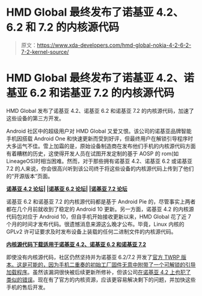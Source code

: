 # HMD Global 最终发布了诺基亚 4.2、6.2 和 7.2 的内核源代码

> 原文：<https://www.xda-developers.com/hmd-global-nokia-4-2-6-2-7-2-kernel-source/>

# HMD Global 最终发布了诺基亚 4.2、诺基亚 6.2 和诺基亚 7.2 的内核源代码

HMD Global 发布了诺基亚 4.2、诺基亚 6.2 和诺基亚 7.2 的内核源代码，加速了这些设备的第三方开发。

Android 社区中的超级用户对 HMD Global 又爱又恨。该公司的诺基亚品牌智能手机因搭载 Android One 和快速更新而受到好评，但最终用户在解锁引导程序时大多运气不佳。雪上加霜的是，原始设备制造商在发布他们手机的内核源代码方面有着糟糕的历史，这使得开发人员在试图开发定制的基于 AOSP 的 rom(如 LineageOS)时相当困难。然而，对于那些拥有诺基亚 4.2、诺基亚 6.2 或诺基亚 7.2 的人来说，你会很高兴听到该公司终于将这些设备的内核源代码上传到了他们的“开源版本”页面。

**[诺基亚 4.2 论坛](https://forum.xda-developers.com/nokia-4-2)| |[诺基亚 6.2 论坛](https://forum.xda-developers.com/nokia-6-2)| |[诺基亚 7.2 论坛](https://forum.xda-developers.com/nokia-7-2)**

诺基亚 6.2 和诺基亚 7.2 的内核源代码都是基于 Android Pie 的，尽管事实上两者都在几个月前就收到了稳定的 Android 10 更新。另一方面，诺基亚 4.2 的内核源代码包对应于 Android 10，但自手机开始接收更新以来，HMD Global 花了近 7 个月的时间才发布代码。很遗憾消息来源这么晚才公布。毕竟，Linux 内核的 GPLv2 许可证要求及时发布设备上装载的任何二进制文件的内核源代码。

**[内核源代码下载适用于诺基亚 4.2、诺基亚 6.2 和诺基亚 7.2](https://www.nokia.com/phones/en_int/opensource)**

即使没有内核源代码，社区仍然坚持并为诺基亚 6.2/7.2 开发了[官方 TWRP 版本。这是可能的，因为手机二重奏](https://www.xda-developers.com/twrp-adds-support-redmi-k20-pro-mi-9t-pro-nokia-7-2-nokia-6-2/)[的初始工厂固件无意中附带了一个可解锁的引导加载程序](https://www.xda-developers.com/nokia-7-2-unlockable-bootloader/)。虽然该漏洞很快被后续更新所修补，但该公司[在诺基亚 4.2 上也犯了类似的错误](https://www.xda-developers.com/hmd-global-nokia-4-3-2-bootloader-unlocked-without-disassembly-android-10/)。现在有了官方的内核资源，应该更容易解决剩下的问题，并加快这些手机的售后开发。
